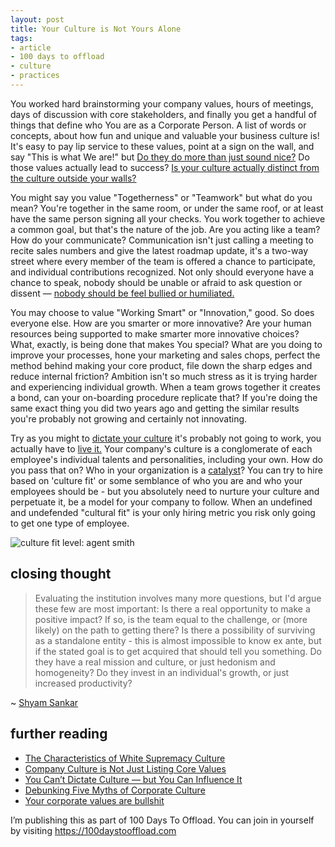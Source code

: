 ```yaml
---
layout: post
title: Your Culture is Not Yours Alone
tags:
- article
- 100 days to offload
- culture
- practices
---
```


You worked hard brainstorming your company values, hours of meetings, days of
discussion with core stakeholders, and finally you get a handful of things that
define who You are as a Corporate Person. A list of words or concepts, about
how fun and unique and valuable your business culture is! It's easy to pay lip
service to these values, point at a sign on the wall, and say "This is what We
are!" but [Do they do more than just sound nice?][1] Do those values actually
lead to success? [Is your culture actually distinct from the culture outside
your walls?][5]<!--more-->

<div id="values"></div>

You might say you value "Togetherness" or "Teamwork" but what do you mean?
You're together in the same room, or under the same roof, or at least have the
same person signing all your checks. You work together to achieve a common
goal, but that's the nature of the job. Are you acting like a team? How do your
communicate? Communication isn't just calling a meeting to recite sales numbers
and give the latest roadmap update, it's a two-way street where every member of
the team is offered a chance to participate, and individual contributions
recognized. Not only should everyone have a chance to speak, nobody should be
unable or afraid to ask question or dissent &mdash; [nobody should be feel bullied
or humiliated.][8]

You may choose to value "Working Smart" or "Innovation," good. So does everyone
else. How are you smarter or more innovative? Are your human resources being
supported to make smarter more innovative choices? What, exactly, is being done that
makes You special? What are you doing to improve your processes, hone your marketing and
sales chops, perfect the method behind making your core product, file down the
sharp edges and reduce internal friction?
Ambition isn't so much stress as it is trying harder and experiencing individual growth.
When a team grows together it creates a bond, can your on-boarding procedure replicate that?
If you're doing the same exact thing you did two years ago and getting the similar
results you're probably not growing and certainly not innovating.

Try as you might to [dictate your culture][2] it's probably not going to work,
you actually have to [live it.][3]  Your company's culture is a conglomerate
of each employee's individual talents and personalities, including your own.
How do you pass that on? Who in your organization is a [catalyst][6]? You can
try to hire based on 'culture fit' or some semblance of who you are and who
your employees should be - but you absolutely need to nurture your culture and
perpetuate it, be a model for your company to follow. When an undefined and
undefended "cultural fit" is your only hiring metric you risk only going to get
one type of employee.

![culture fit level: agent smith](https://i.imgur.com/dNAH1KZ.gif)

## closing thought

> Evaluating the institution involves many more questions, but I'd argue these
> few are most important: Is there a real opportunity to make a positive
> impact? If so, is the team equal to the challenge, or (more likely) on the
> path to getting there? Is there a possibility of surviving as a standalone
> entity - this is almost impossible to know ex ante, but if the stated goal is
> to get acquired that should tell you something. Do they have a real mission
> and culture, or just hedonism and homogeneity? Do they invest in an
> individual's growth, or just increased productivity?

~ [Shyam Sankar][4]


## further reading

- [The Characteristics of White Supremacy Culture][5]
- [Company Culture is Not Just Listing Core Values][1]
- [You Can’t Dictate Culture — but You Can Influence It][2]
- [Debunking Five Myths of Corporate Culture][3]
- [Your corporate values are bullshit][7]

[1]: https://thecontextofthings.com/2016/02/04/company-culture-is-not-just-listing-core-values/
[2]: https://hbr.org/2011/06/you-cant-dictate-culture-but-y
[3]: http://adage.com/article/agency-viewpoint/debunking-myths-corporate-culture/305166/
[4]: https://shyamsankar.com/dont-let-techno-hedonism-waste-your-potential
[5]: https://www.showingupforracialjustice.org/white-supremacy-culture-characteristics.html
[6]: https://freenode.net/catalysts
[7]: https://christianvasile.medium.com/your-corporate-values-are-bullshit-aabce8f1d982
[8]: https://www.pmi.org/learning/library/impact-bullying-project-management-9908


<!---
http://www.usatoday.com/story/news/nation/2015/04/16/army-survey-morale/24897455/
http://www.microsoft.com/en-us/about
http://www.amazon.com/Values-Careers-Homepage/b?ie=UTF8&node=239365011
http://www.google.com/about/company/philosophy/
http://www.dorisandbertie.com/goodcopybadcopy/2011/05/25/how-not-to-write-your-companys-core-values/
http://money.usnews.com/money/blogs/outside-voices-careers/2012/01/17/how-to-spot-bad-company-culture-
http://www.forbes.com/sites/erikaandersen/2012/12/05/bad-company-culture-heres-what-to-do/
https://www.showingupforracialjustice.org/white-supremacy-culture-characteristics.html
--->


<!--- script>
var allvalues = [
"Integrity",
"Boldness",
"Honesty",
"Trust",
"Accountability",
"Commitment to Customers",
"Passion",
"Fun",
"Humility",
"Continuous Learning",
"Ownership",
"Constant Improvement",
"Leadership",
"Diversity",
"Innovation",
"Quality",
"Teamwork",
"Simplicity",
"Stewardship",
"The Best People",
"Client Value Creation",
"One Global Network",
"Respect for the Individual",
"Integrity",
"Customer Commitment",
"Quality",
"Integrity",
"Teamwork",
"Respect for People",
"Good Citizenship",
"A Will to Win",
"Personal Accountability",
"Focus on impact",
"Move fast",
"Be bold",
"Be open",
"Build social value",
"We believe in people",
"We are one team",
"Straightforward and open-minded",
"Keep it simple",
"Entrepreneurial spirit",
"Constant improvement",
"Cost-consciousness",
];
(function Values() {
  let values = document.getElementById("values");
  let list = document.createElement('ul');
  let currentvalues = allvalues.sort(() => Math.round(Math.random())).slice(0,5);
  for (let v in currentvalues) {
   let li = document.createElement('li');
   li.innerHTML = currentvalues[v];
   list.appendChild(li);
  }
  values.replaceChildren(list);
  setTimeout(Values, 5000);
})();

</script --->

I’m publishing this as part of 100 Days To Offload. You can join in yourself by
visiting <https://100daystooffload.com>
